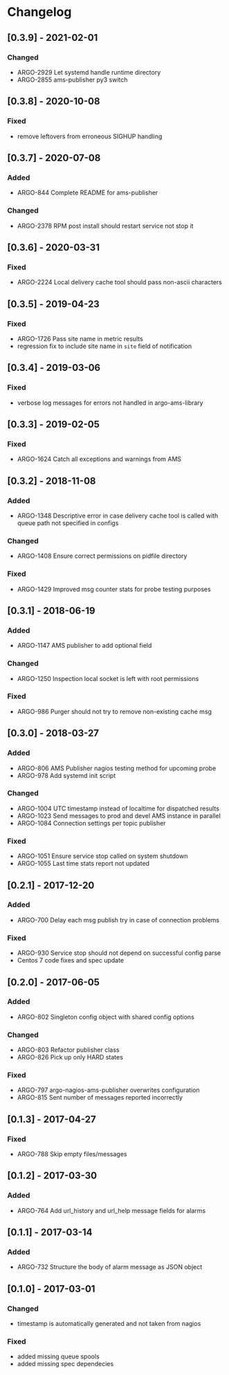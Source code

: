 # Changelog

## [0.3.9] - 2021-02-01

### Changed

* ARGO-2929 Let systemd handle runtime directory
* ARGO-2855 ams-publisher py3 switch

## [0.3.8] - 2020-10-08

### Fixed

* remove leftovers from erroneous SIGHUP handling 

## [0.3.7] - 2020-07-08

### Added

* ARGO-844 Complete README for ams-publisher

### Changed

* ARGO-2378 RPM post install should restart service not stop it

## [0.3.6] - 2020-03-31

### Fixed

* ARGO-2224 Local delivery cache tool should pass non-ascii characters

## [0.3.5] - 2019-04-23

### Fixed

- ARGO-1726 Pass site name in metric results
- regression fix to include site name in `site` field of notification

## [0.3.4] - 2019-03-06

### Fixed

* verbose log messages for errors not handled in argo-ams-library

## [0.3.3] - 2019-02-05

### Fixed

* ARGO-1624 Catch all exceptions and warnings from AMS

## [0.3.2] - 2018-11-08

### Added

* ARGO-1348 Descriptive error in case delivery cache tool is called with queue path not specified in configs

### Changed

* ARGO-1408 Ensure correct permissions on pidfile directory

### Fixed

* ARGO-1429 Improved msg counter stats for probe testing purposes

## [0.3.1] - 2018-06-19

### Added

* ARGO-1147 AMS publisher to add optional field

### Changed

* ARGO-1250 Inspection local socket is left with root permissions

### Fixed

* ARGO-986 Purger should not try to remove non-existing cache msg

## [0.3.0] - 2018-03-27

### Added

* ARGO-806 AMS Publisher nagios testing method for upcoming probe
* ARGO-978 Add systemd init script

### Changed

* ARGO-1004 UTC timestamp instead of localtime for dispatched results
* ARGO-1023 Send messages to prod and devel AMS instance in parallel
* ARGO-1084 Connection settings per topic publisher

### Fixed

* ARGO-1051 Ensure service stop called on system shutdown
* ARGO-1055 Last time stats report not updated

## [0.2.1] - 2017-12-20

### Added

* ARGO-700 Delay each msg publish try in case of connection problems

### Fixed

* ARGO-930 Service stop should not depend on successful config parse
* Centos 7 code fixes and spec update

## [0.2.0] - 2017-06-05

### Added

* ARGO-802 Singleton config object with shared config options

### Changed

* ARGO-803 Refactor publisher class
* ARGO-826 Pick up only HARD states

### Fixed

* ARGO-797 argo-nagios-ams-publisher overwrites configuration
* ARGO-815 Sent number of messages reported incorrectly

## [0.1.3] - 2017-04-27

### Fixed

* ARGO-788 Skip empty files/messages

## [0.1.2] - 2017-03-30

### Added

* ARGO-764 Add url_history and url_help message fields for alarms

## [0.1.1] - 2017-03-14

### Added 

* ARGO-732 Structure the body of alarm message as JSON object

## [0.1.0] - 2017-03-01

### Changed

* timestamp is automatically generated and not taken from nagios

### Fixed

* added missing queue spools
* added missing spec dependecies
